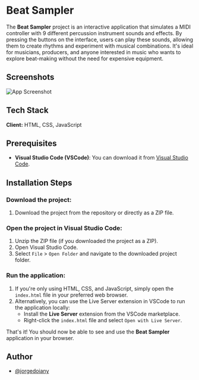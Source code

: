 
# Beat Sampler

The **Beat Sampler** project is an interactive application that simulates a MIDI controller with 9 different percussion instrument sounds and effects. By pressing the buttons on the interface, users can play these sounds, allowing them to create rhythms and experiment with musical combinations. It's ideal for musicians, producers, and anyone interested in music who wants to explore beat-making without the need for expensive equipment.


## Screenshots

![App Screenshot](file:///Users/doianypeguero/Desktop/Age%20Tracker.png)


## Tech Stack

**Client:** HTML, CSS, JavaScript



## Prerequisites

- **Visual Studio Code (VSCode)**: You can download it from [Visual Studio Code](https://code.visualstudio.com/).

## Installation Steps

### Download the project:

1. Download the project from the repository or directly as a ZIP file.

### Open the project in Visual Studio Code:

1. Unzip the ZIP file (if you downloaded the project as a ZIP).
2. Open Visual Studio Code.
3. Select `File` > `Open Folder` and navigate to the downloaded project folder.

### Run the application:

1. If you're only using HTML, CSS, and JavaScript, simply open the `index.html` file in your preferred web browser.
2. Alternatively, you can use the Live Server extension in VSCode to run the application locally:
   - Install the **Live Server** extension from the VSCode marketplace.
   - Right-click the `index.html` file and select `Open with Live Server`.

That's it! You should now be able to see and use the **Beat Sampler** application in your browser.
## Author

- [@jorgedoiany](https://github.com/jorgedoiany)

